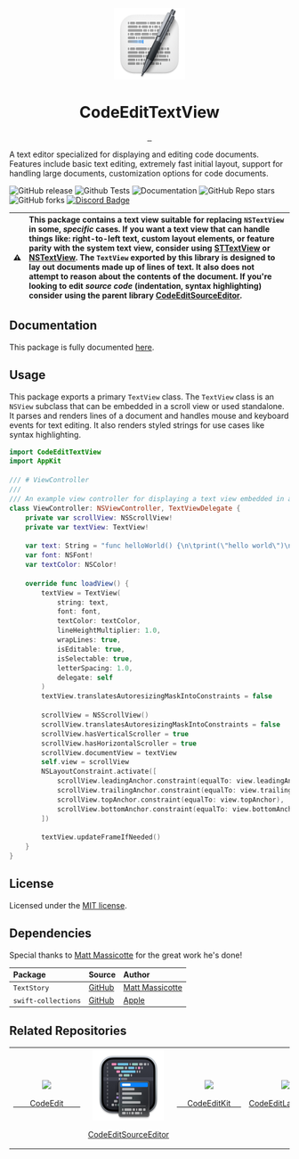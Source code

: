 <p align="center">
  <img src="https://github.com/CodeEditApp/CodeEditTextView/blob/main/.github/CodeEditTextView-Icon-128@2x.png?raw=true" height="128">
  <h1 align="center">CodeEditTextView</h1>
</p>


<p align="center">
  <a aria-label="Follow CodeEdit on Twitter" href="https://twitter.com/CodeEditApp" target="_blank">
    <img alt="" src="https://img.shields.io/badge/Follow%20@CodeEditApp-black.svg?style=for-the-badge&logo=Twitter">
  </a>
  <a aria-label="Join the community on Discord" href="https://discord.gg/vChUXVf9Em" target="_blank">
    <img alt="" src="https://img.shields.io/badge/Join%20the%20community-black.svg?style=for-the-badge&logo=Discord">
  </a>
  <a aria-label="Read the Documentation" href="https://codeeditapp.github.io/CodeEditSourceEditor/documentation/codeeditsourceeditor/" target="_blank">
    <img alt="" src="https://img.shields.io/badge/Documentation-black.svg?style=for-the-badge&logo=readthedocs&logoColor=blue">
  </a>
</p>

A text editor specialized for displaying and editing code documents. Features include basic text editing, extremely fast initial layout, support for handling large documents, customization options for code documents.

![GitHub release](https://img.shields.io/github/v/release/CodeEditApp/CodeEditTextView?color=orange&label=latest%20release&sort=semver&style=flat-square)
![Github Tests](https://img.shields.io/github/actions/workflow/status/CodeEditApp/CodeEditTextView/tests.yml?branch=main&label=tests&style=flat-square)
![Documentation](https://img.shields.io/github/actions/workflow/status/CodeEditApp/CodeEditTextView/build-documentation.yml?branch=main&label=docs&style=flat-square)
![GitHub Repo stars](https://img.shields.io/github/stars/CodeEditApp/CodeEditTextView?style=flat-square)
![GitHub forks](https://img.shields.io/github/forks/CodeEditApp/CodeEditTextView?style=flat-square)
[![Discord Badge](https://img.shields.io/discord/951544472238444645?color=5865F2&label=Discord&logo=discord&logoColor=white&style=flat-square)](https://discord.gg/vChUXVf9Em)

| :warning: | This package contains a text view suitable for replacing `NSTextView` in some, ***specific*** cases. If you want a text view that can handle things like: right-to-left text, custom layout elements, or feature parity with the system text view, consider using [STTextView](https://github.com/krzyzanowskim/STTextView) or [NSTextView](https://developer.apple.com/documentation/appkit/nstextview). The ``TextView`` exported by this library is designed to lay out documents made up of lines of text. It also does not attempt to reason about the contents of the document. If you're looking to edit *source code* (indentation, syntax highlighting) consider using the parent library [CodeEditSourceEditor](https://github.com/CodeEditApp/CodeEditSourceEditor). |
| - |:-|

## Documentation

This package is fully documented [here](https://codeeditapp.github.io/CodeEditTextView/documentation/codeedittextview/).

## Usage

This package exports a primary `TextView` class. The `TextView` class is an `NSView` subclass that can be embedded in a scroll view or used standalone. It parses and renders lines of a document and handles mouse and keyboard events for text editing. It also renders styled strings for use cases like syntax highlighting.

```swift
import CodeEditTextView
import AppKit

/// # ViewController
/// 
/// An example view controller for displaying a text view embedded in a scroll view.
class ViewController: NSViewController, TextViewDelegate {
    private var scrollView: NSScrollView!
    private var textView: TextView!
    
    var text: String = "func helloWorld() {\n\tprint(\"hello world\")\n}"
    var font: NSFont!
    var textColor: NSColor!
    
    override func loadView() {
		textView = TextView(
            string: text,
            font: font,
            textColor: textColor,
            lineHeightMultiplier: 1.0,
            wrapLines: true,
            isEditable: true,
            isSelectable: true,
            letterSpacing: 1.0,
            delegate: self
        )
        textView.translatesAutoresizingMaskIntoConstraints = false

        scrollView = NSScrollView()
        scrollView.translatesAutoresizingMaskIntoConstraints = false
        scrollView.hasVerticalScroller = true
        scrollView.hasHorizontalScroller = true
        scrollView.documentView = textView
        self.view = scrollView
		NSLayoutConstraint.activate([
            scrollView.leadingAnchor.constraint(equalTo: view.leadingAnchor),
            scrollView.trailingAnchor.constraint(equalTo: view.trailingAnchor),
            scrollView.topAnchor.constraint(equalTo: view.topAnchor),
            scrollView.bottomAnchor.constraint(equalTo: view.bottomAnchor)
        ])

        textView.updateFrameIfNeeded()
    }
}
```

## License

Licensed under the [MIT license](https://github.com/CodeEditApp/CodeEdit/blob/main/LICENSE.md).

## Dependencies

Special thanks to [Matt Massicotte](https://twitter.com/mattie) for the great work he's done!

| Package     | Source                                               | Author                                        |
| :---------- | :--------------------------------------------------- | :-------------------------------------------- |
| `TextStory` | [GitHub](https://github.com/ChimeHQ/TextStory) | [Matt Massicotte](https://twitter.com/mattie) |
| `swift-collections` | [GitHub](https://github.com/apple/swift-collections.git) | [Apple](https://github.com/apple) |

## Related Repositories

<table>
  <tr>
    <td align="center">
      <a href="https://github.com/CodeEditApp/CodeEdit">
        <img src="https://user-images.githubusercontent.com/806104/163099605-4eaedd33-8441-4125-9ca1-a7ccb2f62a74.png" height="128">
        <p>&nbsp;&nbsp;&nbsp;&nbsp;&nbsp;&nbsp;&nbsp;&nbsp;CodeEdit&nbsp;&nbsp;&nbsp;&nbsp;&nbsp;&nbsp;&nbsp;&nbsp;</p>
      </a>
    </td>
    <td align="center">
      <a href="https://github.com/CodeEditApp/CodeEditSourceEditor">
        <img src="https://github.com/CodeEditApp/CodeEditTextView/blob/main/.github/CodeEditSourceEditor-Icon-128@2x.png?raw=true" height="128">
      </a>
      <p><a href="https://github.com/CodeEditApp/CodeEditSourceEditor">CodeEditSourceEditor</a></p>
    </td>
    <td align="center">
      <a href="https://github.com/CodeEditApp/CodeEditKit">
        <img src="https://user-images.githubusercontent.com/806104/193877051-c60d255d-0b6a-408c-bb21-6fabc5e0e60c.png" height="128">
        <p>&nbsp;&nbsp;&nbsp;&nbsp;&nbsp;CodeEditKit&nbsp;&nbsp;&nbsp;&nbsp;&nbsp;</p>
      </a>
    </td>
    <td align="center">
      <a href="https://github.com/CodeEditApp/CodeEditLanguages">
        <img src="https://user-images.githubusercontent.com/806104/201497920-d6aace8d-f0dc-49f6-bcd7-6a3b64cc384c.png" height="128">
        <p>CodeEditLanguages</p>
      </a>
    </td>
    <td align="center">
      <a href="https://github.com/CodeEditApp/CodeEditCLI">
        <img src="https://user-images.githubusercontent.com/806104/205848006-f2654778-21f1-4f97-b292-32849cc1eff6.png" height="128">
        <p>&nbsp;&nbsp;&nbsp;&nbsp;CodeEdit&nbsp;CLI&nbsp;&nbsp;&nbsp;&nbsp;</p>
      </a>
    </td>
  </tr>
</table>